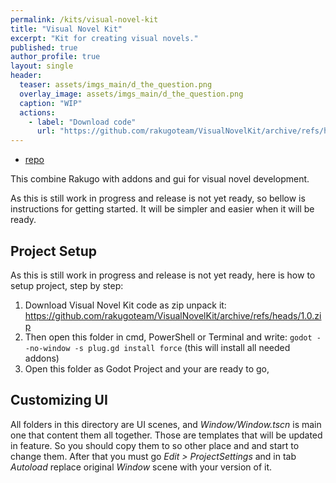 ```yaml
---
permalink: /kits/visual-novel-kit
title: "Visual Novel Kit"
excerpt: "Kit for creating visual novels."
published: true
author_profile: true
layout: single
header:
  teaser: assets/imgs_main/d_the_question.png
  overlay_image: assets/imgs_main/d_the_question.png
  caption: "WIP"
  actions:
    - label: "Download code"
      url: "https://github.com/rakugoteam/VisualNovelKit/archive/refs/heads/1.0.zip"
---
```



- [repo](https://github.com/rakugoteam/VisualNovelKit)

This combine Rakugo with addons and gui for visual novel development.

As this is still work in progress and release is not yet ready, so bellow is instructions for getting started.
It will be simpler and easier when it will be ready.

## Project Setup

As this is still work in progress and release is not yet ready,
here is how to setup project, step by step:

1. Download Visual Novel Kit code as zip unpack it:
https://github.com/rakugoteam/VisualNovelKit/archive/refs/heads/1.0.zip
2. Then open this folder in cmd, PowerShell or Terminal and write:
`godot --no-window -s plug.gd install force` (this will install all needed addons)
3. Open this folder as Godot Project and your are ready to go, 

## Customizing UI
All folders in this directory are UI scenes, and *Window/Window.tscn* is main one that content them all together.
Those are templates that will be updated in feature. 
So you should copy them to so other place and and start to change them. 
After that you must go *Edit > ProjectSettings* and in tab *Autoload* replace original *Window* scene with your version of it.

